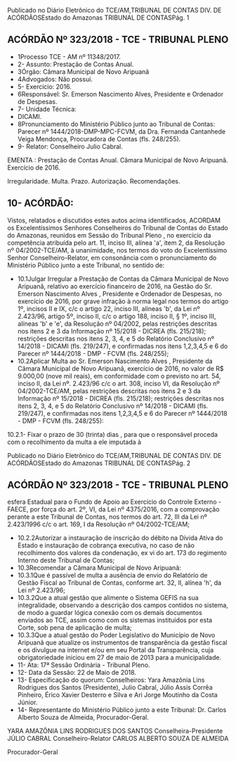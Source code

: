 Publicado  no  Diário Eletrônico do TCE/AM,TRIBUNAL DE CONTAS DIV. DE  ACÓRDÃOSEstado do Amazonas TRIBUNAL DE CONTASPág. 1

## ACÓRDÃO Nº 323/2018 - TCE - TRIBUNAL PLENO

- 1Processo TCE - AM nº 11348/2017.
- 2- Assunto: Prestação de Contas Anual.
- 3Órgão: Câmara Municipal de Novo Aripuanã
- 4Advogados: Não possui.
- 5- Exercício: 2016.
- 6Responsável: Sr. Emerson  Nascimento Alves, Presidente e Ordenador de Despesas.
- 7- Unidade Técnica:
- DICAMI.
- 8Pronunciamento do Ministério Público junto ao Tribunal de Contas: Parecer nº 1444/2018-DMP-MPC-FCVM,  da  Dra.  Fernanda  Cantanhede  Veiga  Mendonça, Procuradora de Contas (fls. 248/255).
- 9- Relator: Conselheiro Julio Cabral.

EMENTA :  Prestação  de  Contas  Anual.  Câmara Municipal de Novo Aripuanã. Exercício de 2016.

Irregularidade. Multa. Prazo. Autorização. Recomendações.

## 10- ACÓRDÃO:

Vistos, relatados e discutidos estes autos acima identificados, ACORDAM os Excelentíssimos Senhores Conselheiros do Tribunal de Contas do Estado do Amazonas,  reunidos  em  Sessão  do Tribunal  Pleno ,  no  exercício  da  competência atribuída pelo art. 11, inciso III, alínea 'a', item 2, da Resolução nº 04/2002-TCE/AM, à unanimidade, nos termos do voto do Excelentíssimo Senhor Conselheiro-Relator, em consonância com  o  pronunciamento  do  Ministério  Público  junto  a  este  Tribunal,  no sentido de:

- 10.1Julgar Irregular a Prestação de Contas da Câmara Municipal de Novo  Aripuanã,  relativo ao  exercício  financeiro  de  2016,  na Gestão do Sr. Emerson  Nascimento  Alves , Presidente e Ordenador de Despesas, no exercício de 2016, por grave infração à norma legal nos termos do artigo 1º, incisos II e IX, c/c o artigo 22, inciso III, alíneas 'b', da Lei nº 2.423/96, artigo 5º, inciso II, c/c o  artigo  188,  inciso  II, §  1º, inciso  III, alíneas  'b'  e  'e',  da Resolução nº 04/2002, pelas restrições descritas nos itens 2 e 3 da  Informação  nº  15/2018  -  DICREA  (fls.  215/218);  restrições descritas nos itens 2, 3, 4, e 5 do Relatório Conclusivo nº 14/2018 - DICAMI (fls. 219/247), e confirmadas nos itens 1,2,3,4,5 e 6 do Parecer nº 1444/2018 - DMP - FCVM (fls. 248/255);
- 10.2Aplicar Multa ao Sr. Emerson Nascimento Alves , Presidente da Câmara Municipal de Novo Aripuanã, exercício de 2016, no valor de R$ 9.000,00 (nove mil reais), em conformidade com o previsto no art. 54, inciso II, da Lei nº. 2.423/96 c/c o art. 308, inciso VI, da Resolução  nº  04/2002-TCE/AM,  pelas  restrições  descritas  nos itens  2  e  3  da  Informação  nº  15/2018  -  DICREA  (fls.  215/218); restrições descritas nos itens 2, 3, 4, e 5 do Relatório Conclusivo nº  14/2018  -  DICAMI  (fls.  219/247),  e  confirmadas  nos  itens 1,2,3,4,5  e  6  do  Parecer  nº  1444/2018  -  DMP  -  FCVM  (fls. 248/255):

10.2.1- Fixar o prazo de 30 (trinta) dias , para que o responsável proceda  com  o  recolhimento  da  multa  a  ele  imputada  à

Publicado  no  Diário Eletrônico do TCE/AM,TRIBUNAL DE CONTAS DIV. DE  ACÓRDÃOSEstado do Amazonas TRIBUNAL DE CONTASPág. 2

## ACÓRDÃO Nº 323/2018 - TCE - TRIBUNAL PLENO

esfera  Estadual  para  o  Fundo  de  Apoio  ao  Exercício  do Controle Externo - FAECE, por força do art. 2º, VI, da Lei nº 4375/2016, com a comprovação perante a este Tribunal de Contas, nos termos do art. 72, III da Lei nº 2.423/1996 c/c o art. 169, I da Resolução nº 04/2002-TCE/AM;

- 10.2.2Autorizar a  instauração de inscrição do débito na  Dívida Ativa do Estado e instauração de cobrança executiva, no caso de não recolhimento dos valores da condenação, ex vi do  art.  173  do  regimento  Interno  deste  Tribunal  de Contas;
- 10.3Recomendar a Câmara Municipal de Novo Aripuanã:
- 10.3.1Que é passível de multa a ausência de envio do Relatório de Gestão Fiscal ao Tribunal de Contas, conforme art. 32, II, alínea 'h', da Lei nº 2.423/96;
- 10.3.2Que a atual gestão que alimente o Sistema GEFIS na sua integralidade, observando a descrição dos campos contidos no sistema, de modo a  guardar  lógica conexão com  os  demais  documentos  enviados  ao  TCE, assim como  com  os  sistemas  instituídos  por  esta  Corte,  sob pena de aplicação de multa;
- 10.3.3Que a atual gestão do Poder Legislativo do Município de Novo Aripuanã que atualize os instrumentos de transparência  da  gestão  fiscal  e  os  divulgue  na  internet e/ou em seu Portal da Transparência, cuja obrigatoriedade iniciou em 27 de maio de 2013 para a municipalidade.
- 11- Ata: 17ª Sessão Ordinária - Tribunal Pleno.
- 12- Data da Sessão: 22 de Maio de 2018.
- 13- Especificação do quorum: Conselheiros: Yara Amazônia Lins Rodrigues dos Santos (Presidente), Julio Cabral, Júlio Assis Corrêa Pinheiro, Érico Xavier Desterro e Silva e Ari Jorge Moutinho da Costa Júnior.
- 14- Representante  do  Ministério  Público  junto  a  este  Tribunal: Dr. Carlos  Alberto Souza de Almeida, Procurador-Geral.

YARA AMAZÔNIA LINS RODRIGUES DOS SANTOS Conselheira-Presidente JÚLIO CABRAL Conselheiro-Relator CARLOS ALBERTO SOUZA DE ALMEIDA

Procurador-Geral